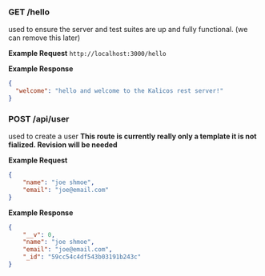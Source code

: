 ### GET /hello
used to ensure the server and test suites are up and fully functional. (we can remove this later)

**Example Request**
`http://localhost:3000/hello`

**Example Response**
```json
{
  "welcome": "hello and welcome to the Kalicos rest server!"
}
```

### POST /api/user
used to create a user **This route is currently really only a template it is not fialized. Revision will be needed**

**Example Request**
```json
{
	"name": "joe shmoe",
	"email": "joe@email.com"
}
```

**Example Response**
```json
{
    "__v": 0,
    "name": "joe shmoe",
    "email": "joe@email.com",
    "_id": "59cc54c4df543b03191b243c"
}
```
